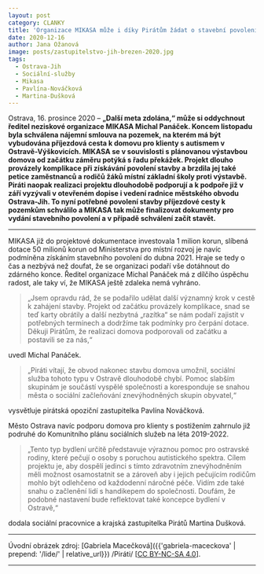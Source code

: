 ```yaml
---
layout: post
category: CLANKY
title: 'Organizace MIKASA může i díky Pirátům žádat o stavební povolení na výstavbu domova pro klienty s autismem v Ostravě-Výškovicích'
date: 2020-12-16
author: Jana Ožanová
image: posts/zastupitelstvo-jih-brezen-2020.jpg
tags:
  - Ostrava-Jih
  - Sociální-služby
  - Mikasa
  - Pavlína-Nováčková
  - Martina-Dušková
---
```


Ostrava, 16. prosince 2020 – **&bdquo;Další meta zdolána,&ldquo; může si oddychnout ředitel neziskové organizace MIKASA Michal Panáček. Koncem listopadu byla schválena nájemní smlouva na pozemek, na kterém má být vybudována příjezdová cesta k domovu pro klienty s autismem v Ostravě-Výškovicích. MIKASA se v souvislosti s plánovanou výstavbou domova od začátku záměru potýká s řadu překážek. Projekt dlouho provázely komplikace při získávání povolení stavby a brzdila jej také petice zaměstnanců a rodičů žáků místní základní školy proti výstavbě. Piráti naopak realizaci projektu dlouhodobě podporují a k podpoře již v září vyzývali v otevřeném dopise i vedení radnice městského obvodu Ostrava-Jih. To nyní potřebné povolení stavby příjezdové cesty k pozemkům schválilo a MIKASA tak může finalizovat dokumenty pro vydání stavebního povolení a v případě schválení začít stavět.**

<hr />

MIKASA již do projektové dokumentace investovala 1 milion korun, slíbená dotace 50 milionů korun od Ministerstva pro místní rozvoj je navíc podmíněna získáním stavebního povolení do dubna 2021. Hraje se tedy o čas a nezbývá než doufat, že se organizaci podaří vše dotáhnout do zdárného konce. Ředitel organizace Michal Panáček má z dílčího úspěchu radost, ale taky ví, že MIKASA ještě zdaleka nemá  vyhráno.

> &bdquo;Jsem opravdu rád, že se podařilo udělat další významný krok v cestě k zahájení stavby. Projekt od začátku provázely komplikace, snad se teď karty obrátily a další nezbytná &bdquo;razítka&ldquo; se nám podaří zajistit v potřebných termínech a dodržíme tak podmínky pro čerpání dotace. Děkuji Pirátům, že realizaci domova podporovali od začátku a postavili se za nás,&ldquo;

uvedl Michal Panáček.

> &bdquo;Piráti vítají, že obvod nakonec  stavbu domova umožnil, sociální služba tohoto typu v Ostravě dlouhodobě chybí. Pomoc slabším skupinám je součástí vyspělé společnosti a koresponduje se snahou města o sociální začleňování znevýhodněných skupin obyvatel,&ldquo;

vysvětluje pirátská opoziční zastupitelka Pavlína Nováčková.

Město Ostrava navíc podporu domova pro klienty s postižením zahrnulo již podruhé do Komunitního plánu sociálních služeb na léta 2019-2022.

> &bdquo;Tento typ bydlení určitě představuje výraznou pomoc pro ostravské rodiny, které pečují o osoby s poruchou autistického spektra. Cílem projektu je, aby dospělí jedinci s tímto zdravotním znevýhodněním měli možnost osamostatnit se a zároveň aby i jejich pečujícím rodičům mohlo být odlehčeno od každodenní náročné péče. Vidím zde také snahu o začlenění lidí s handikepem do společnosti.  Doufám, že podobné nastavení bude reflektovat také koncepce bydlení v Ostravě,&ldquo;

dodala sociální pracovnice a krajská zastupitelka Pirátů Martina Dušková.

---

Úvodní obrázek zdroj: [Gabriela Macečková]({{'gabriela-maceckova' | prepend: '/lide/' | relative_url}}) /Piráti/ \[[CC BY-NC-SA 4.0](https://creativecommons.org/licenses/by-nc-sa/4.0/deed.cs)\].

- - -
